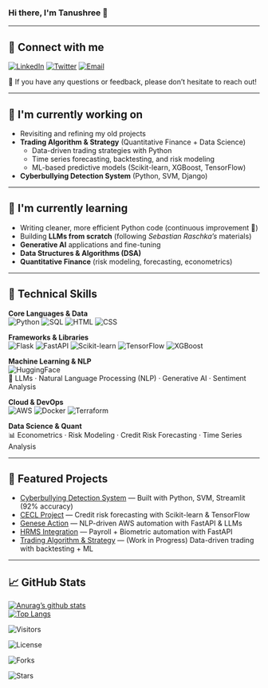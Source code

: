 ### Hi there, I'm Tanushree 👋

---

## 🤝 Connect with me  
[![LinkedIn](https://img.shields.io/badge/LinkedIn-0077B5?style=for-the-badge&logo=linkedin&logoColor=white)](https://www.linkedin.com/in/tanushree-nepal/) 
[![Twitter](https://img.shields.io/badge/Twitter-1DA1F2?style=for-the-badge&logo=twitter&logoColor=white)](https://twitter.com/NepalTanushree) 
[![Email](https://img.shields.io/badge/Email-D14836?style=for-the-badge&logo=gmail&logoColor=white)](mailto:tanu.nepal1@gmail.com)

💬 If you have any questions or feedback, please don’t hesitate to reach out!  

---

## 🔭 I'm currently working on  
- Revisiting and refining my old projects  
- **Trading Algorithm & Strategy** (Quantitative Finance + Data Science)  
  - Data-driven trading strategies with Python  
  - Time series forecasting, backtesting, and risk modeling  
  - ML-based predictive models (Scikit-learn, XGBoost, TensorFlow)  
- **Cyberbullying Detection System** (Python, SVM, Django)  

---

## 🌱 I'm currently learning  
- Writing cleaner, more efficient Python code (continuous improvement 🚀)  
- Building **LLMs from scratch** (following *Sebastian Raschka’s* materials)  
- **Generative AI** applications and fine-tuning  
- **Data Structures & Algorithms (DSA)**  
- **Quantitative Finance** (risk modeling, forecasting, econometrics)  

---

## 💼 Technical Skills  

**Core Languages & Data**  
![Python](https://img.shields.io/badge/Python-3776AB?style=for-the-badge&logo=python&logoColor=white) 
![SQL](https://img.shields.io/badge/SQL-336791?style=for-the-badge&logo=postgresql&logoColor=white) 
![HTML](https://img.shields.io/badge/HTML-239120?style=for-the-badge&logo=html5&logoColor=white) 
![CSS](https://img.shields.io/badge/CSS-239120?style=for-the-badge&logo=css3&logoColor=white)  

**Frameworks & Libraries**  
![Flask](https://img.shields.io/badge/Flask-000000?style=for-the-badge&logo=flask&logoColor=white) 
![FastAPI](https://img.shields.io/badge/FastAPI-009688?style=for-the-badge&logo=fastapi&logoColor=white) 
![Scikit-learn](https://img.shields.io/badge/scikit--learn-F7931E?style=for-the-badge&logo=scikit-learn&logoColor=white) 
![TensorFlow](https://img.shields.io/badge/TensorFlow-FF6F00?style=for-the-badge&logo=tensorflow&logoColor=white) 
![XGBoost](https://img.shields.io/badge/XGBoost-0099FF?style=for-the-badge&logoColor=white)  

**Machine Learning & NLP**  
![HuggingFace](https://img.shields.io/badge/HuggingFace-FFD21E?style=for-the-badge&logo=huggingface&logoColor=black)  
🤖 LLMs · Natural Language Processing (NLP) · Generative AI · Sentiment Analysis  

**Cloud & DevOps**  
![AWS](https://img.shields.io/badge/AWS-232F3E?style=for-the-badge&logo=amazon-aws&logoColor=white) 
![Docker](https://img.shields.io/badge/Docker-2496ED?style=for-the-badge&logo=docker&logoColor=white) 
![Terraform](https://img.shields.io/badge/Terraform-844FBA?style=for-the-badge&logo=terraform&logoColor=white)  

**Data Science & Quant**  
📊 Econometrics · Risk Modeling · Credit Risk Forecasting · Time Series Analysis  

---

## 📂 Featured Projects  

- [Cyberbullying Detection System](#) — Built with Python, SVM, Streamlit (92% accuracy)  
- [CECL Project](#) — Credit risk forecasting with Scikit-learn & TensorFlow  
- [Genese Action](#) — NLP-driven AWS automation with FastAPI & LLMs  
- [HRMS Integration](#) — Payroll + Biometric automation with FastAPI  
- [Trading Algorithm & Strategy](#) — (Work in Progress) Data-driven trading with backtesting + ML  

---

## 📈 GitHub Stats  

[![Anurag’s github stats](https://github-readme-stats.vercel.app/api?username=Tanushree28&show_icons=true&theme=radical)](https://github.com/Tanushree28)  
[![Top Langs](https://github-readme-stats.vercel.app/api/top-langs/?username=Tanushree28&layout=compact&theme=radical)](https://github.com/Tanushree28)  

![Visitors](https://komarev.com/ghpvc/?username=Tanushree28&style=for-the-badge&color=blue)

![License](https://img.shields.io/badge/License-MIT-blue?style=for-the-badge)

![Forks](https://img.shields.io/github/forks/Tanushree28/Tanushree28?style=for-the-badge&color=blue)  

![Stars](https://img.shields.io/github/stars/Tanushree28/Tanushree28?style=for-the-badge&color=blue)  

